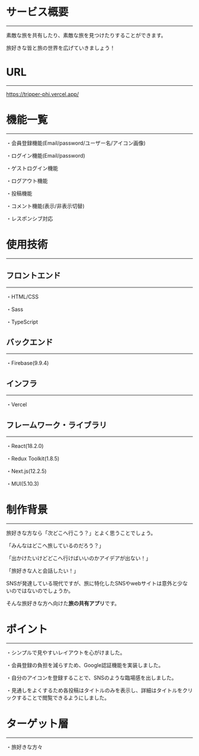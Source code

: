 # サービス概要
***
素敵な旅を共有したり、素敵な旅を見つけたりすることができます。

旅好きな皆と旅の世界を広げていきましょう！

# URL
***
https://tripper-phi.vercel.app/

# 機能一覧
***
・会員登録機能(Email/password/ユーザー名/アイコン画像)

・ログイン機能(Email/password)

・ゲストログイン機能

・ログアウト機能

・投稿機能

・コメント機能(表示/非表示切替)

・レスポンシブ対応

# 使用技術
***

## フロントエンド
***
・HTML/CSS

・Sass

・TypeScript

## バックエンド
***
・Firebase(9.9.4)

## インフラ
***
・Vercel

## フレームワーク・ライブラリ
***
・React(18.2.0)

・Redux Toolkit(1.8.5)

・Next.js(12.2.5)

・MUI(5.10.3)

# 制作背景
***
旅好きな方なら「次どこへ行こう？」とよく思うことでしょう。

「みんなはどこへ旅しているのだろう？」

「出かけたいけどどこへ行けばいいのかアイデアが出ない！」

「旅好きな人と会話したい！」

SNSが発達している現代ですが、旅に特化したSNSやwebサイトは意外と少ないのではないのでしょうか。

そんな旅好きな方へ向けた**旅の共有アプリ**です。

# ポイント
***
・シンプルで見やすいレイアウトを心がけました。

・会員登録の負担を減らすため、Google認証機能を実装しました。

・自分のアイコンを登録することで、SNSのような臨場感を出しました。

・見通しをよくするため各投稿はタイトルのみを表示し、詳細はタイトルをクリックすることで閲覧できるようにしました。

# ターゲット層
***
・旅好きな方々
